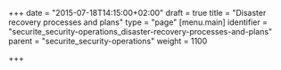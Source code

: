 +++
date = "2015-07-18T14:15:00+02:00"
draft = true
title = "Disaster recovery processes and plans"
type = "page"
[menu.main]
identifier = "securite_security-operations_disaster-recovery-processes-and-plans"
parent = "securite_security-operations"
weight = 1100

+++

